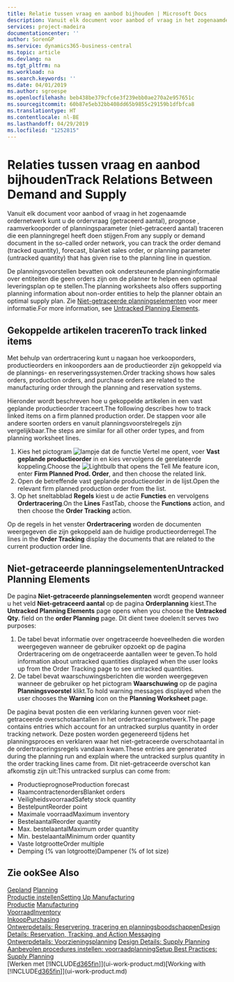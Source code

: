 ```yaml
---
title: Relatie tussen vraag en aanbod bijhouden | Microsoft Docs
description: Vanuit elk document voor aanbod of vraag in het zogenaamde ordernetwerk kunt u de ordervraag (getraceerd aantal), prognose , raamverkooporder of planningsparameter (niet-getraceerd aantal) traceren die een planningregel heeft doen stijgen.
services: project-madeira
documentationcenter: ''
author: SorenGP
ms.service: dynamics365-business-central
ms.topic: article
ms.devlang: na
ms.tgt_pltfrm: na
ms.workload: na
ms.search.keywords: ''
ms.date: 04/01/2019
ms.author: sgroespe
ms.openlocfilehash: beb438be379cfc6e3f239ebb0ae270a2e957651c
ms.sourcegitcommit: 60b87e5eb32bb408dd65b9855c29159b1dfbfca8
ms.translationtype: HT
ms.contentlocale: nl-BE
ms.lasthandoff: 04/29/2019
ms.locfileid: "1252815"
---
```

# <a name="track-relations-between-demand-and-supply"></a><span data-ttu-id="1f102-103">Relaties tussen vraag en aanbod bijhouden</span><span class="sxs-lookup"><span data-stu-id="1f102-103">Track Relations Between Demand and Supply</span></span>
<span data-ttu-id="1f102-104">Vanuit elk document voor aanbod of vraag in het zogenaamde ordernetwerk kunt u de ordervraag (getraceerd aantal), prognose , raamverkooporder of planningsparameter (niet-getraceerd aantal) traceren die een planningregel heeft doen stijgen.</span><span class="sxs-lookup"><span data-stu-id="1f102-104">From any supply or demand document in the so-called order network, you can track the order demand (tracked quantity), forecast, blanket sales order, or planning parameter (untracked quantity) that has given rise to the planning line in question.</span></span>

<span data-ttu-id="1f102-105">De planningsvoorstellen bevatten ook ondersteunende planninginformatie over entiteiten die geen orders zijn om de planner te helpen een optimaal leveringsplan op te stellen.</span><span class="sxs-lookup"><span data-stu-id="1f102-105">The planning worksheets also offers supporting planning information about non-order entities to help the planner obtain an optimal supply plan.</span></span> <span data-ttu-id="1f102-106">Zie [Niet-getraceerde planningselementen](production-how-track-demand-supply.md#untracked-planning-elements) voor meer informatie.</span><span class="sxs-lookup"><span data-stu-id="1f102-106">For more information, see [Untracked Planning Elements](production-how-track-demand-supply.md#untracked-planning-elements).</span></span>

## <a name="to-track-linked-items"></a><span data-ttu-id="1f102-107">Gekoppelde artikelen traceren</span><span class="sxs-lookup"><span data-stu-id="1f102-107">To track linked items</span></span>
<span data-ttu-id="1f102-108">Met behulp van ordertracering kunt u nagaan hoe verkooporders, productieorders en inkooporders aan de productieorder zijn gekoppeld via de plannings- en reserveringssystemen.</span><span class="sxs-lookup"><span data-stu-id="1f102-108">Order tracking shows how sales orders, production orders, and purchase orders are related to the manufacturing order through the planning and reservation systems.</span></span>

<span data-ttu-id="1f102-109">Hieronder wordt beschreven hoe u gekoppelde artikelen in een vast geplande productieorder traceert.</span><span class="sxs-lookup"><span data-stu-id="1f102-109">The following describes how to track linked items on a firm planned production order.</span></span> <span data-ttu-id="1f102-110">De stappen voor alle andere soorten orders en vanuit planningsvoorstelregels zijn vergelijkbaar.</span><span class="sxs-lookup"><span data-stu-id="1f102-110">The steps are similar for all other order types, and from planning worksheet lines.</span></span>

1. <span data-ttu-id="1f102-111">Kies het pictogram ![lampje dat de functie Vertel me opent](media/ui-search/search_small.png "Vertel me wat u wilt doen"), voer **Vast geplande productieorder** in en kies vervolgens de gerelateerde koppeling.</span><span class="sxs-lookup"><span data-stu-id="1f102-111">Choose the ![Lightbulb that opens the Tell Me feature](media/ui-search/search_small.png "Tell me what you want to do") icon, enter **Firm Planned Prod. Order**, and then choose the related link.</span></span>
2. <span data-ttu-id="1f102-112">Open de betreffende vast geplande productieorder in de lijst.</span><span class="sxs-lookup"><span data-stu-id="1f102-112">Open the relevant firm planned production order from the list.</span></span>
3. <span data-ttu-id="1f102-113">Op het sneltabblad **Regels** kiest u de actie **Functies** en vervolgens **Ordertracering**.</span><span class="sxs-lookup"><span data-stu-id="1f102-113">On the **Lines** FastTab, choose the **Functions** action, and then choose the **Order Tracking** action.</span></span>

<span data-ttu-id="1f102-114">Op de regels in het venster **Ordertracering** worden de documenten weergegeven die zijn gekoppeld aan de huidige productieorderregel.</span><span class="sxs-lookup"><span data-stu-id="1f102-114">The lines in the **Order Tracking** display the documents that are related to the current production order line.</span></span>

## <a name="untracked-planning-elements"></a><span data-ttu-id="1f102-115">Niet-getraceerde planningselementen</span><span class="sxs-lookup"><span data-stu-id="1f102-115">Untracked Planning Elements</span></span>
<span data-ttu-id="1f102-116">De pagina **Niet-getraceerde planningselementen** wordt geopend wanneer u het veld **Niet-getraceerd aantal** op de pagina **Orderplanning** kiest.</span><span class="sxs-lookup"><span data-stu-id="1f102-116">The **Untracked Planning Elements** page opens when you choose the **Untracked Qty.** field on the **order Planning** page.</span></span> <span data-ttu-id="1f102-117">Dit dient twee doelen:</span><span class="sxs-lookup"><span data-stu-id="1f102-117">It serves two purposes:</span></span>

1. <span data-ttu-id="1f102-118">De tabel bevat informatie over ongetraceerde hoeveelheden die worden weergegeven wanneer de gebruiker opzoekt op de pagina Ordertracering om de ongetraceerde aantallen weer te geven.</span><span class="sxs-lookup"><span data-stu-id="1f102-118">To hold information about untracked quantities displayed when the user looks up from the Order Tracking page to see untracked quantities.</span></span>
2. <span data-ttu-id="1f102-119">De tabel bevat waarschuwingsberichten die worden weergegeven wanneer de gebruiker op het pictogram **Waarschuwing** op de pagina **Planningsvoorstel** klikt.</span><span class="sxs-lookup"><span data-stu-id="1f102-119">To hold warning messages displayed when the user chooses the **Warning** icon on the **Planning Worksheet** page.</span></span>

<span data-ttu-id="1f102-120">De pagina bevat posten die een verklaring kunnen geven voor niet-getraceerde overschotaantallen in het ordertraceringsnetwerk.</span><span class="sxs-lookup"><span data-stu-id="1f102-120">The page contains entries which account for an untracked surplus quantity in order tracking network.</span></span> <span data-ttu-id="1f102-121">Deze posten worden gegenereerd tijdens het planningsproces en verklaren waar het niet-getraceerde overschotaantal in de ordertraceringsregels vandaan kwam.</span><span class="sxs-lookup"><span data-stu-id="1f102-121">These entries are generated during the planning run and explain where the untracked surplus quantity in the order tracking lines came from.</span></span> <span data-ttu-id="1f102-122">Dit niet-getraceerde overschot kan afkomstig zijn uit:</span><span class="sxs-lookup"><span data-stu-id="1f102-122">This untracked surplus can come from:</span></span>

- <span data-ttu-id="1f102-123">Productieprognose</span><span class="sxs-lookup"><span data-stu-id="1f102-123">Production forecast</span></span>
- <span data-ttu-id="1f102-124">Raamcontractenorders</span><span class="sxs-lookup"><span data-stu-id="1f102-124">Blanket orders</span></span>
- <span data-ttu-id="1f102-125">Veiligheidsvoorraad</span><span class="sxs-lookup"><span data-stu-id="1f102-125">Safety stock quantity</span></span>
- <span data-ttu-id="1f102-126">Bestelpunt</span><span class="sxs-lookup"><span data-stu-id="1f102-126">Reorder point</span></span>
- <span data-ttu-id="1f102-127">Maximale voorraad</span><span class="sxs-lookup"><span data-stu-id="1f102-127">Maximum inventory</span></span>
- <span data-ttu-id="1f102-128">Bestelaantal</span><span class="sxs-lookup"><span data-stu-id="1f102-128">Reorder quantity</span></span>
- <span data-ttu-id="1f102-129">Max. bestelaantal</span><span class="sxs-lookup"><span data-stu-id="1f102-129">Maximum order quantity</span></span>
- <span data-ttu-id="1f102-130">Min. bestelaantal</span><span class="sxs-lookup"><span data-stu-id="1f102-130">Minimum order quantity</span></span>
- <span data-ttu-id="1f102-131">Vaste lotgrootte</span><span class="sxs-lookup"><span data-stu-id="1f102-131">Order multiple</span></span>
- <span data-ttu-id="1f102-132">Demping (% van lotgrootte)</span><span class="sxs-lookup"><span data-stu-id="1f102-132">Dampener (% of lot size)</span></span>

## <a name="see-also"></a><span data-ttu-id="1f102-133">Zie ook</span><span class="sxs-lookup"><span data-stu-id="1f102-133">See Also</span></span>  
<span data-ttu-id="1f102-134">[Gepland](production-planning.md) </span><span class="sxs-lookup"><span data-stu-id="1f102-134">[Planning](production-planning.md) </span></span>  
[<span data-ttu-id="1f102-135">Productie instellen</span><span class="sxs-lookup"><span data-stu-id="1f102-135">Setting Up Manufacturing</span></span>](production-configure-production-processes.md)  
<span data-ttu-id="1f102-136">[Productie](production-manage-manufacturing.md)  </span><span class="sxs-lookup"><span data-stu-id="1f102-136">[Manufacturing](production-manage-manufacturing.md)  </span></span>  
[<span data-ttu-id="1f102-137">Voorraad</span><span class="sxs-lookup"><span data-stu-id="1f102-137">Inventory</span></span>](inventory-manage-inventory.md)  
[<span data-ttu-id="1f102-138">Inkoop</span><span class="sxs-lookup"><span data-stu-id="1f102-138">Purchasing</span></span>](purchasing-manage-purchasing.md)  
[<span data-ttu-id="1f102-139">Ontwerpdetails: Reservering, tracering en planningsboodschappen</span><span class="sxs-lookup"><span data-stu-id="1f102-139">Design Details: Reservation, Tracking, and Action Messaging</span></span>](design-details-reservation-order-tracking-and-action-messaging.md)  
<span data-ttu-id="1f102-140">[Ontwerpdetails: Voorzieningsplanning](design-details-supply-planning.md) </span><span class="sxs-lookup"><span data-stu-id="1f102-140">[Design Details: Supply Planning](design-details-supply-planning.md) </span></span>  
[<span data-ttu-id="1f102-141">Aanbevolen procedures instellen: voorraadplanning</span><span class="sxs-lookup"><span data-stu-id="1f102-141">Setup Best Practices: Supply Planning</span></span>](setup-best-practices-supply-planning.md)  
<span data-ttu-id="1f102-142">[Werken met [!INCLUDE[d365fin](includes/d365fin_md.md)]](ui-work-product.md)</span><span class="sxs-lookup"><span data-stu-id="1f102-142">[Working with [!INCLUDE[d365fin](includes/d365fin_md.md)]](ui-work-product.md)</span></span>
